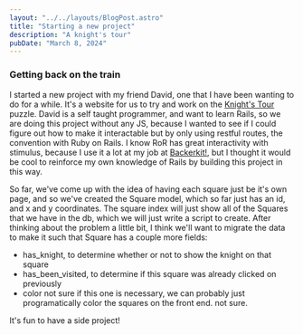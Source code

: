 ```yaml
---
layout: "../../layouts/BlogPost.astro"
title: "Starting a new project"
description: "A knight's tour"
pubDate: "March 8, 2024"
---
```


### Getting back on the train

I started a new project with my friend David, one that I have been wanting to do for a while. 
It's a website for us to try and work on the <a href="https://en.wikipedia.org/wiki/Knight%27s_tour">Knight's Tour</a> puzzle.
David is a self taught programmer, and want to learn Rails, so we are doing this project without any JS,
because I wanted to see if I could figure out how to make it interactable but by only using restful routes, 
the convention with Ruby on Rails. I know RoR has great interactivity with stimulus, because I use it a lot
at my job at <a href = "https://backerkit.com" target= "_blank">Backerkit!</a>, but I thought it would be cool
to reinforce my own knowledge of Rails by building this project in this way. 

So far, we've come up with the idea of having each square just be it's own page, and so we've created the Square model, 
which so far just has an id, and x and y coordinates. The square index will just show all of the Squares
that we have in the db, which we will just write a script to create.
After thinking about the problem a little bit, I think we'll want to migrate the data to make it 
such that Square has a couple more fields: 
 - has_knight, to determine whether or not to show the knight on that square
 - has_been_visited, to determine if this square was already clicked on previously
 - color not sure if this one is necessary, we can probably just programatically color the squares on the front end. not sure.

It's fun to have a side project!

